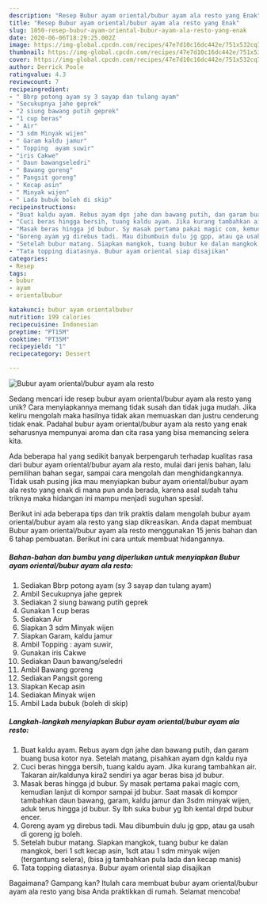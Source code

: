 ```yaml
---
description: "Resep Bubur ayam oriental/bubur ayam ala resto yang Enak"
title: "Resep Bubur ayam oriental/bubur ayam ala resto yang Enak"
slug: 1050-resep-bubur-ayam-oriental-bubur-ayam-ala-resto-yang-enak
date: 2020-06-06T18:29:25.002Z
image: https://img-global.cpcdn.com/recipes/47e7d10c16dc442e/751x532cq70/bubur-ayam-orientalbubur-ayam-ala-resto-foto-resep-utama.jpg
thumbnail: https://img-global.cpcdn.com/recipes/47e7d10c16dc442e/751x532cq70/bubur-ayam-orientalbubur-ayam-ala-resto-foto-resep-utama.jpg
cover: https://img-global.cpcdn.com/recipes/47e7d10c16dc442e/751x532cq70/bubur-ayam-orientalbubur-ayam-ala-resto-foto-resep-utama.jpg
author: Derrick Poole
ratingvalue: 4.3
reviewcount: 7
recipeingredient:
- " Bbrp potong ayam sy 3 sayap dan tulang ayam"
- "Secukupnya jahe geprek"
- "2 siung bawang putih geprek"
- "1 cup beras"
- " Air"
- "3 sdm Minyak wijen"
- " Garam kaldu jamur"
- " Topping  ayam suwir"
- "iris Cakwe"
- " Daun bawangseledri"
- " Bawang goreng"
- " Pangsit goreng"
- " Kecap asin"
- " Minyak wijen"
- " Lada bubuk boleh di skip"
recipeinstructions:
- "Buat kaldu ayam. Rebus ayam dgn jahe dan bawang putih, dan garam buang busa kotor nya. Setelah matang, pisahkan ayam dgn kaldu nya"
- "Cuci beras hingga bersih, tuang kaldu ayam. Jika kurang tambahkan air. Takaran air/kaldunya kira2 sendiri ya agar beras bisa jd bubur."
- "Masak beras hingga jd bubur. Sy masak pertama pakai magic com, kemudian lanjut di kompor sampai jd bubur. Saat masak di kompor tambahkan daun bawang, garam, kaldu jamur dan 3sdm minyak wijen, aduk terus hingga jd bubur. Sy lbh suka bubur yg lbh kental drpd bubur encer."
- "Goreng ayam yg direbus tadi. Mau dibumbuin dulu jg gpp, atau ga usah di goreng jg boleh."
- "Setelah bubur matang. Siapkan mangkok, tuang bubur ke dalan mangkok, beri 1 sdt kecap asin, 1sdt atau 1 sdm minyak wijen (tergantung selera), (bisa jg tambahkan pula lada dan kecap manis)"
- "Tata topping diatasnya. Bubur ayam oriental siap disajikan"
categories:
- Resep
tags:
- bubur
- ayam
- orientalbubur

katakunci: bubur ayam orientalbubur 
nutrition: 199 calories
recipecuisine: Indonesian
preptime: "PT15M"
cooktime: "PT35M"
recipeyield: "1"
recipecategory: Dessert

---
```



![Bubur ayam oriental/bubur ayam ala resto](https://img-global.cpcdn.com/recipes/47e7d10c16dc442e/751x532cq70/bubur-ayam-orientalbubur-ayam-ala-resto-foto-resep-utama.jpg)

Sedang mencari ide resep bubur ayam oriental/bubur ayam ala resto yang unik? Cara menyiapkannya memang tidak susah dan tidak juga mudah. Jika keliru mengolah maka hasilnya tidak akan memuaskan dan justru cenderung tidak enak. Padahal bubur ayam oriental/bubur ayam ala resto yang enak seharusnya mempunyai aroma dan cita rasa yang bisa memancing selera kita.

Ada beberapa hal yang sedikit banyak berpengaruh terhadap kualitas rasa dari bubur ayam oriental/bubur ayam ala resto, mulai dari jenis bahan, lalu pemilihan bahan segar, sampai cara mengolah dan menghidangkannya. Tidak usah pusing jika mau menyiapkan bubur ayam oriental/bubur ayam ala resto yang enak di mana pun anda berada, karena asal sudah tahu triknya maka hidangan ini mampu menjadi suguhan spesial.




Berikut ini ada beberapa tips dan trik praktis dalam mengolah bubur ayam oriental/bubur ayam ala resto yang siap dikreasikan. Anda dapat membuat Bubur ayam oriental/bubur ayam ala resto menggunakan 15 jenis bahan dan 6 tahap pembuatan. Berikut ini cara untuk membuat hidangannya.

<!--inarticleads1-->

##### Bahan-bahan dan bumbu yang diperlukan untuk menyiapkan Bubur ayam oriental/bubur ayam ala resto:

1. Sediakan  Bbrp potong ayam (sy 3 sayap dan tulang ayam)
1. Ambil Secukupnya jahe geprek
1. Sediakan 2 siung bawang putih geprek
1. Gunakan 1 cup beras
1. Sediakan  Air
1. Siapkan 3 sdm Minyak wijen
1. Siapkan  Garam, kaldu jamur
1. Ambil  Topping : ayam suwir,
1. Gunakan iris Cakwe
1. Sediakan  Daun bawang/seledri
1. Ambil  Bawang goreng
1. Sediakan  Pangsit goreng
1. Siapkan  Kecap asin
1. Sediakan  Minyak wijen
1. Ambil  Lada bubuk (boleh di skip)




<!--inarticleads2-->

##### Langkah-langkah menyiapkan Bubur ayam oriental/bubur ayam ala resto:

1. Buat kaldu ayam. Rebus ayam dgn jahe dan bawang putih, dan garam buang busa kotor nya. Setelah matang, pisahkan ayam dgn kaldu nya
1. Cuci beras hingga bersih, tuang kaldu ayam. Jika kurang tambahkan air. Takaran air/kaldunya kira2 sendiri ya agar beras bisa jd bubur.
1. Masak beras hingga jd bubur. Sy masak pertama pakai magic com, kemudian lanjut di kompor sampai jd bubur. Saat masak di kompor tambahkan daun bawang, garam, kaldu jamur dan 3sdm minyak wijen, aduk terus hingga jd bubur. Sy lbh suka bubur yg lbh kental drpd bubur encer.
1. Goreng ayam yg direbus tadi. Mau dibumbuin dulu jg gpp, atau ga usah di goreng jg boleh.
1. Setelah bubur matang. Siapkan mangkok, tuang bubur ke dalan mangkok, beri 1 sdt kecap asin, 1sdt atau 1 sdm minyak wijen (tergantung selera), (bisa jg tambahkan pula lada dan kecap manis)
1. Tata topping diatasnya. Bubur ayam oriental siap disajikan




Bagaimana? Gampang kan? Itulah cara membuat bubur ayam oriental/bubur ayam ala resto yang bisa Anda praktikkan di rumah. Selamat mencoba!
